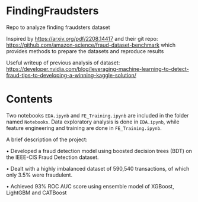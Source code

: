 # FindingFraudsters
Repo to analyze finding fraudsters dataset

Inspired by https://arxiv.org/pdf/2208.14417 and their git repo: https://github.com/amazon-science/fraud-dataset-benchmark which provides methods to prepare the datasets and reproduce results

Useful writeup of previous analysis of dataset: https://developer.nvidia.com/blog/leveraging-machine-learning-to-detect-fraud-tips-to-developing-a-winning-kaggle-solution/

# Contents
Two notebooks `EDA.ipynb` and `FE_Training.ipynb` are included in the folder named `Notebooks`. Data exploratory analysis is done in `EDA.ipynb`, while feature engineering and training are done in `FE_Training.ipynb`.

A brief description of the project: 

• Developed a fraud detection model using boosted decision trees (BDT) on the IEEE-CIS Fraud Detection dataset.

• Dealt with a highly imbalanced dataset of 590,540 transactions, of which only 3.5% were fraudulent.

• Achieved 93% ROC AUC score using ensemble model of XGBoost, LightGBM and CATBoost
